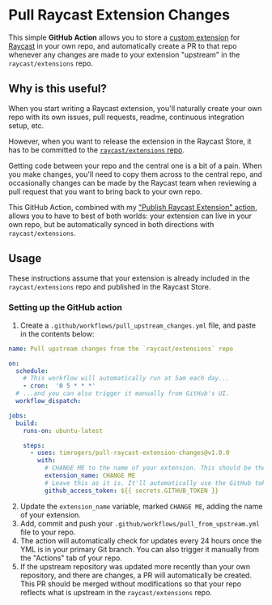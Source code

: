 # Pull Raycast Extension Changes

This simple __GitHub Action__ allows you to store a [custom extension](https://github.com/raycast/extensions) for [Raycast](https://raycast.com/) in your own repo, and automatically create a PR to that repo whenever any changes are made to your extension "upstream" in the `raycast/extensions` repo.

## Why is this useful?

When you start writing a Raycast extension, you'll naturally create your own repo with its own issues, pull requests, readme, continuous integration setup, etc.

However, when you want to release the extension in the Raycast Store, it has to be committed to the [`raycast/extensions` repo](https://github.com/raycast/extensions). 

Getting code between your repo and the central one is a bit of a pain. When you make changes, you'll need to copy them across to the central repo, and occasionally changes can be made by the Raycast team when reviewing a pull request that you want to bring back to your own repo.

This GitHub Action, combined with my ["Publish Raycast Extension" action](https://github.com/timrogers/publish-raycast-extension), allows you to have to best of both worlds: your extension can live in your own repo, but be automatically synced in both directions with `raycast/extensions`.

## Usage

These instructions assume that your extension is already included in the `raycast/extensions` repo and published in the Raycast Store.

### Setting up the GitHub action

1. Create a `.github/workflows/pull_upstream_changes.yml` file, and paste in the contents below:

```yaml
name: Pull upstream changes from the `raycast/extensions` repo

on:
  schedule:
    # This workflow will automatically run at 5am each day...
    - cron:  '0 5 * * *'
  # ...and you can also trigger it manually from GitHub's UI.
  workflow_dispatch:

jobs:
  build:
    runs-on: ubuntu-latest

    steps:
      - uses: timrogers/pull-raycast-extension-changes@v1.0.0
        with:
          # CHANGE ME to the name of your extension. This should be the name of the folder in `raycast/extensions`, under `extensions/`, where your extension lives.
          extension_name: CHANGE ME
          # Leave this as it is. It'll automatically use the GitHub token provided by the GitHub Actions runtime.
          github_access_token: ${{ secrets.GITHUB_TOKEN }}
```

2. Update the `extension_name` variable, marked `CHANGE ME`, adding the name of your extension.
3. Add, commit and push your `.github/workflows/pull_from_upstream.yml` file to your repo.
4. The action will automatically check for updates every 24 hours once the YML is in your primary Git branch. You can also trigger it manually from the "Actions" tab of your repo.
5. If the upstream repository was updated more recently than your own repository, and there are changes, a PR will automatically be created. This PR should be merged without modifications so that your repo reflects what is upstream in the `raycast/extensions` repo. 
